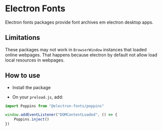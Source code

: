 # Electron Fonts

Electron fonts packages provide font archives em electron desktop apps.

## Limitations

These packages may not work in `BrowserWindow` instances that loaded online webpages. That happens because electron by default not allow load local resources in webpages.

## How to use

* Install the package

* On your `preload.js`, add:

```ts
import Poppins from "@electron-fonts/poppins"

window.addEventListener("DOMContentLoaded", () => {
    Poppins.inject()
})
```